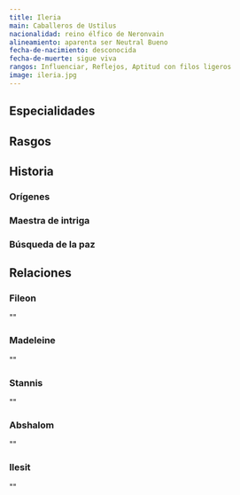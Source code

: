 ```yaml
---
title: Ileria
main: Caballeros de Ustilus
nacionalidad: reino élfico de Neronvain
alineamiento: aparenta ser Neutral Bueno
fecha-de-nacimiento: desconocida
fecha-de-muerte: sigue viva
rangos: Influenciar, Reflejos, Aptitud con filos ligeros
image: ileria.jpg
---
```


## Especialidades



## Rasgos



## Historia

### Orígenes



### Maestra de intriga



### Búsqueda de la paz



## Relaciones

### Fileon

""

### Madeleine

""

### Stannis

""

### Abshalom

""

### Ilesit

"" 
